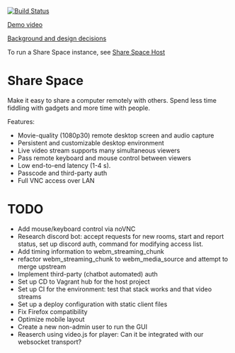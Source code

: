 [![Build Status](https://travis-ci.com/alexjball/share-space.svg?branch=master)](https://travis-ci.com/alexjball/share-space)

[Demo video](https://alexjball.github.io/share-space/demo.html)

[Background and design decisions](https://alexjball.com/video-streaming/share-space/)

To run a Share Space instance, see [Share Space Host](https://github.com/alexjball/share-space-host)

# Share Space

Make it easy to share a computer remotely with others. Spend less time fiddling with gadgets and more time with people.

Features:
- Movie-quality (1080p30) remote desktop screen and audio capture
- Persistent and customizable desktop environment
- Live video stream supports many simultaneous viewers
- Pass remote keyboard and mouse control between viewers
- Low end-to-end latency (1-4 s).
- Passcode and third-party auth
- Full VNC access over LAN

# TODO
- Add mouse/keyboard control via noVNC
- Research discord bot: accept requests for new rooms, start and report status, set up discord auth, command for modifying access list.
- Add timing information to webm_streaming_chunk
- refactor webm_streaming_chunk to webm_media_source and attempt to merge upstream
- Implement third-party (chatbot automated) auth
- Set up CD to Vagrant hub for the host project
- Set up CI for the environment: test that stack works and that video streams
- Set up a deploy configuration with static client files
- Fix Firefox compatibility
- Optimize mobile layout
- Create a new non-admin user to run the GUI
- Reaserch using video.js for player: Can it be integrated with our websocket transport?
